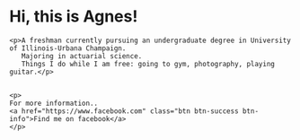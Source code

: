 
<html>
<head>
	<title>Agnes Lim</title>
	
   <h1> Hi, this is Agnes!</h1>


	<p>A freshman currently pursuing an undergraduate degree in University of Illinois-Urbana Champaign. 
	   Majoring in actuarial science. 
	   Things I do while I am free: going to gym, photography, playing guitar.</p>


    <p>
    For more information..
    <a href="https://www.facebook.com" class="btn btn-success btn-info">Find me on facebook</a>	
    </p>
	

</body>
</html>
